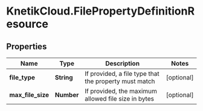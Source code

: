# KnetikCloud.FilePropertyDefinitionResource

## Properties
Name | Type | Description | Notes
------------ | ------------- | ------------- | -------------
**file_type** | **String** | If provided, a file type that the property must match | [optional] 
**max_file_size** | **Number** | If provided, the maximum allowed file size in bytes | [optional] 


